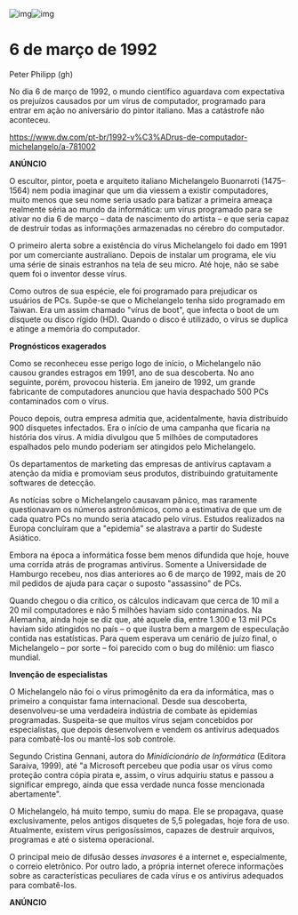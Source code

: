 ![img](https://static.dw.com/image/312396_1000.jpg)![img](https://static.dw.com/image/312396_1005.jpg)



# 6 de março de 1992

Peter Philipp (gh)

No dia 6 de março de 1992, o mundo científico aguardava com expectativa os prejuízos causados por um vírus de computador, programado para entrar em ação no aniversário do pintor italiano. Mas a catástrofe não aconteceu.







https://www.dw.com/pt-br/1992-v%C3%ADrus-de-computador-michelangelo/a-781002

**ANÚNCIO**

O escultor, pintor, poeta e arquiteto italiano Michelangelo Buonarroti (1475–1564) nem podia imaginar que um dia viessem a existir computadores, muito menos que seu nome seria usado para batizar a primeira ameaça realmente séria ao mundo da informática: um vírus programado para se ativar no dia 6 de março – data de nascimento do artista – e que seria capaz de destruir todas as informações armazenadas no cérebro do computador.

O primeiro alerta sobre a existência do vírus Michelangelo foi dado em 1991 por um comerciante australiano. Depois de instalar um programa, ele viu uma série de sinais estranhos na tela de seu micro. Até hoje, não se sabe quem foi o inventor desse vírus.

Como outros de sua espécie, ele foi programado para prejudicar os usuários de PCs. Supõe-se que o Michelangelo tenha sido programado em Taiwan. Era um assim chamado "vírus de boot", que infecta o boot de um disquete ou disco rígido (HD). Quando o disco é utilizado, o vírus se duplica e atinge a memória do computador.

**Prognósticos exagerados**

Como se reconheceu esse perigo logo de início, o Michelangelo não causou grandes estragos em 1991, ano de sua descoberta. No ano seguinte, porém, provocou histeria. Em janeiro de 1992, um grande fabricante de computadores anunciou que havia despachado 500 PCs contaminados com o vírus.

Pouco depois, outra empresa admitia que, acidentalmente, havia distribuído 900 disquetes infectados. Era o início de uma campanha que ficaria na história dos vírus. A mídia divulgou que 5 milhões de computadores espalhados pelo mundo poderiam ser atingidos pelo Michelangelo.

Os departamentos de marketing das empresas de antivírus captavam a atenção da mídia e promoviam seus produtos, distribuindo gratuitamente softwares de detecção.

As notícias sobre o Michelangelo causavam pânico, mas raramente questionavam os números astronômicos, como a estimativa de que um de cada quatro PCs no mundo seria atacado pelo vírus. Estudos realizados na Europa concluíram que a "epidemia" se alastrava a partir do Sudeste Asiático.

Embora na época a informática fosse bem menos difundida que hoje, houve uma corrida atrás de programas antivírus. Somente a Universidade de Hamburgo recebeu, nos dias anteriores ao 6 de março de 1992, mais de 20 mil pedidos de ajuda para caçar o suposto "assassino" de PCs.

Quando chegou o dia crítico, os cálculos indicavam que cerca de 10 mil a 20 mil computadores e não 5 milhões haviam sido contaminados. Na Alemanha, ainda hoje se diz que, até aquele dia, entre 1.300 e 13 mil PCs haviam sido atingidos no país – o que ilustra bem a margem de especulação contida nas estatísticas. Para quem esperava um cenário de juízo final, o Michelangelo – por sorte – foi parecido com o bug do milênio: um fiasco mundial.

**Invenção de especialistas**

O Michelangelo não foi o vírus primogênito da era da informática, mas o primeiro a conquistar fama internacional. Desde sua descoberta, desenvolveu-se uma verdadeira indústria de combate às epidemias programadas. Suspeita-se que muitos vírus sejam concebidos por especialistas, que depois desenvolvem e vendem os antivírus adequados para combatê-los ou mantê-los sob controle.

Segundo Cristina Gennani, autora do *Minidicionário de Informática* (Editora Saraiva, 1999), até "a Microsoft percebeu que podia usar os vírus como proteção contra cópia pirata e, assim, o vírus adquiriu status e passou a significar emprego, ainda que essa verdade nunca fosse mencionada abertamente".

O Michelangelo, há muito tempo, sumiu do mapa. Ele se propagava, quase exclusivamente, pelos antigos disquetes de 5,5 polegadas, hoje fora de uso. Atualmente, existem vírus perigosíssimos, capazes de destruir arquivos, programas e até o sistema operacional.

O principal meio de difusão desses *invasores* é a internet e, especialmente, o correio eletrônico. Por outro lado, a própria internet oferece informações sobre as características peculiares de cada vírus e os antivírus adequados para combatê-los.

**ANÚNCIO**